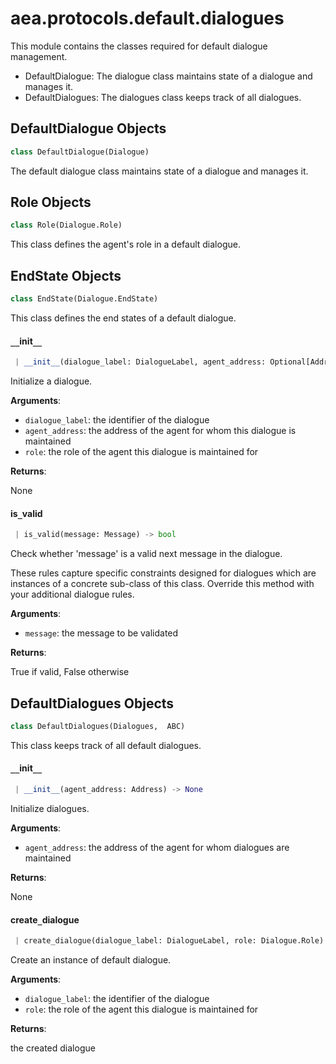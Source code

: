 <a name="aea.protocols.default.dialogues"></a>
# aea.protocols.default.dialogues

This module contains the classes required for default dialogue management.

- DefaultDialogue: The dialogue class maintains state of a dialogue and manages it.
- DefaultDialogues: The dialogues class keeps track of all dialogues.

<a name="aea.protocols.default.dialogues.DefaultDialogue"></a>
## DefaultDialogue Objects

```python
class DefaultDialogue(Dialogue)
```

The default dialogue class maintains state of a dialogue and manages it.

<a name="aea.protocols.default.dialogues.DefaultDialogue.Role"></a>
## Role Objects

```python
class Role(Dialogue.Role)
```

This class defines the agent's role in a default dialogue.

<a name="aea.protocols.default.dialogues.DefaultDialogue.EndState"></a>
## EndState Objects

```python
class EndState(Dialogue.EndState)
```

This class defines the end states of a default dialogue.

<a name="aea.protocols.default.dialogues.DefaultDialogue.__init__"></a>
#### `__`init`__`

```python
 | __init__(dialogue_label: DialogueLabel, agent_address: Optional[Address] = None, role: Optional[Dialogue.Role] = None) -> None
```

Initialize a dialogue.

**Arguments**:

- `dialogue_label`: the identifier of the dialogue
- `agent_address`: the address of the agent for whom this dialogue is maintained
- `role`: the role of the agent this dialogue is maintained for

**Returns**:

None

<a name="aea.protocols.default.dialogues.DefaultDialogue.is_valid"></a>
#### is`_`valid

```python
 | is_valid(message: Message) -> bool
```

Check whether 'message' is a valid next message in the dialogue.

These rules capture specific constraints designed for dialogues which are instances of a concrete sub-class of this class.
Override this method with your additional dialogue rules.

**Arguments**:

- `message`: the message to be validated

**Returns**:

True if valid, False otherwise

<a name="aea.protocols.default.dialogues.DefaultDialogues"></a>
## DefaultDialogues Objects

```python
class DefaultDialogues(Dialogues,  ABC)
```

This class keeps track of all default dialogues.

<a name="aea.protocols.default.dialogues.DefaultDialogues.__init__"></a>
#### `__`init`__`

```python
 | __init__(agent_address: Address) -> None
```

Initialize dialogues.

**Arguments**:

- `agent_address`: the address of the agent for whom dialogues are maintained

**Returns**:

None

<a name="aea.protocols.default.dialogues.DefaultDialogues.create_dialogue"></a>
#### create`_`dialogue

```python
 | create_dialogue(dialogue_label: DialogueLabel, role: Dialogue.Role) -> DefaultDialogue
```

Create an instance of default dialogue.

**Arguments**:

- `dialogue_label`: the identifier of the dialogue
- `role`: the role of the agent this dialogue is maintained for

**Returns**:

the created dialogue

